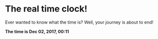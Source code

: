 # The real time clock!

Ever wanted to know what the time is? Well, your journey is about to end!

**The time is Dec 02, 2017, 00:11**